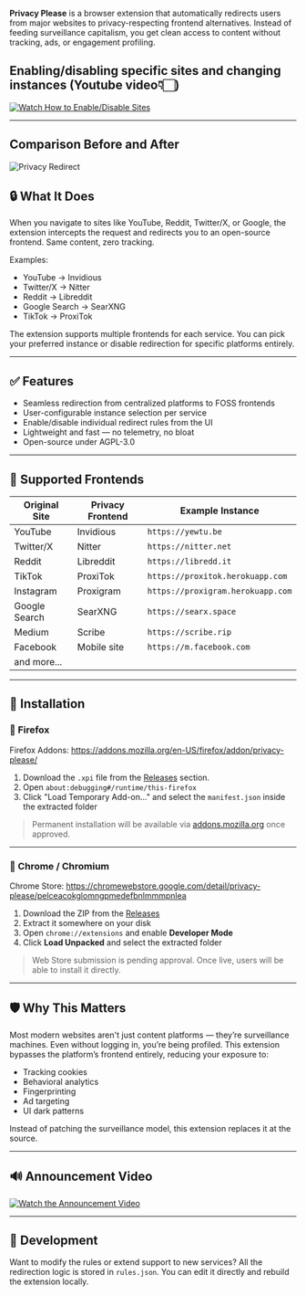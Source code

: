 **Privacy Please** is a browser extension that automatically redirects users from major websites to privacy-respecting frontend alternatives. Instead of feeding surveillance capitalism, you get clean access to content without tracking, ads, or engagement profiling.

## Enabling/disabling specific sites and changing instances (Youtube video👇🏻)

[![Watch How to Enable/Disable Sites](https://img.youtube.com/vi/fk00ZuawomI/hqdefault.jpg)](https://youtu.be/fk00ZuawomI)

---
## Comparison Before and After

![Privacy Redirect](https://github.com/DoingFedTime/PrivacyRedirect/raw/main/example.gif)

## 🔒 What It Does

When you navigate to sites like YouTube, Reddit, Twitter/X, or Google, the extension intercepts the request and redirects you to an open-source frontend. Same content, zero tracking.

Examples:
- YouTube → Invidious
- Twitter/X → Nitter
- Reddit → Libreddit
- Google Search → SearXNG
- TikTok → ProxiTok

The extension supports multiple frontends for each service. You can pick your preferred instance or disable redirection for specific platforms entirely.

---

## ✅ Features

- Seamless redirection from centralized platforms to FOSS frontends
- User-configurable instance selection per service
- Enable/disable individual redirect rules from the UI
- Lightweight and fast — no telemetry, no bloat
- Open-source under AGPL-3.0

---

## 🔧 Supported Frontends

| Original Site  | Privacy Frontend | Example Instance |
|----------------|------------------|------------------|
| YouTube        | Invidious        | `https://yewtu.be` |
| Twitter/X      | Nitter           | `https://nitter.net` |
| Reddit         | Libreddit        | `https://libredd.it` |
| TikTok         | ProxiTok         | `https://proxitok.herokuapp.com` |
| Instagram      | Proxigram        | `https://proxigram.herokuapp.com` |
| Google Search  | SearXNG          | `https://searx.space` |
| Medium         | Scribe           | `https://scribe.rip` |
| Facebook       | Mobile site      | `https://m.facebook.com` |
| and more...

---

## 🚀 Installation

### 🦊 Firefox

Firefox Addons: https://addons.mozilla.org/en-US/firefox/addon/privacy-please/

1. Download the `.xpi` file from the [Releases](https://github.com/DoingFedTime/PrivacyRedirect/firefox/privacy-redirect.xpi) section.
2. Open `about:debugging#/runtime/this-firefox`
3. Click "Load Temporary Add-on…" and select the `manifest.json` inside the extracted folder

> Permanent installation will be available via [addons.mozilla.org](https://addons.mozilla.org/) once approved.

---

### 🧩 Chrome / Chromium
Chrome Store: https://chromewebstore.google.com/detail/privacy-please/pelceacokglomngpmedefbnlmmmpnlea

1. Download the ZIP from the [Releases](https://github.com/DoingFedTime/PrivacyRedirect/chrome/privacy-redirect-chrome-fixed.zip)
2. Extract it somewhere on your disk
3. Open `chrome://extensions` and enable **Developer Mode**
4. Click **Load Unpacked** and select the extracted folder

> Web Store submission is pending approval. Once live, users will be able to install it directly.

---

## 🛡️ Why This Matters

Most modern websites aren't just content platforms — they’re surveillance machines. Even without logging in, you’re being profiled. This extension bypasses the platform’s frontend entirely, reducing your exposure to:

- Tracking cookies
- Behavioral analytics
- Fingerprinting
- Ad targeting
- UI dark patterns

Instead of patching the surveillance model, this extension replaces it at the source.

---

## 🔊 Announcement Video

[![Watch the Announcement Video](https://img.youtube.com/vi/V5ad6y5sixU/hqdefault.jpg)](https://youtu.be/V5ad6y5sixU)



---

## 🧪 Development

Want to modify the rules or extend support to new services? All the redirection logic is stored in `rules.json`. You can edit it directly and rebuild the extension locally.




